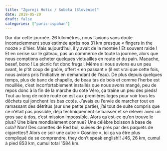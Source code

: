 ```yaml
---
title: "Zgornji Hotic / Sobota (Slovénie)"
date: 2019-05-20
draft: false
categories: ["paris-ispahan"]
---
```


Dur dur cette journée. 26 kilomètres, nous l’avions sans doute inconsciemment sous estimée après nos 31 km presque « fingers in the nooze » d’hier. Mais aujourd’hui, il y avait de la montée ! Et souvent raide ! Et en cerise sur le gâteau, pas un commerce de toute la journée, alors que nous comptions acheter quelques victuailles en route et du pain. Macache, besef, bono ! Le picnic fut donc frugal. Même si nous avions eu un peu avant, le p’tit coup de gnôle, offert « en passant » (il est vrai que cette fois, nous avions pris l’initiative en demandant de l’eau).
De plus depuis quelques temps, plus de banc de chapelle, de beau tas de bois et comme l’herbe est mouillée, c’est incorfortablement installés que nous avons mangé, peu de repos donc à la fin de la marche du coté Véro, ça traine un peu des pieds!
Tout au long de notre route on est aux premières loges pour voir tous les dêchets qui jonchent les bas cotés. J’avais eu l’envie de marcher tout en ramassant des détritus (sur une petite partie), j’ai tout de suite compris que ce n’était pas possible, déja techniquement se baisser et se relever avec un gros sac à dos, c’est mission impossible. Alors qu’est-ce qu’on trouve le plus? Une bière mondialement connue? Une célèbre boisson à base de cola? Non! Des canettes de Red bul, suivies de prés par des paquets de cigarettes!!
Alors ce soir une autre « Gosnice », ici ça va être plus compliqué de se comprendre, they don’t speak english!!
J46, 26 km, cumul à pied 853 km, cumul total 1584 km.
